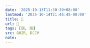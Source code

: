 ```yaml
---
date: '2025-10-13T11:30:39+08:00'
lastmod: '2025-10-14T21:46:45-08:00'
title: 󰦫
url: 󰦫
tags: [窈, 窈]
src: GHZR, DCCV
note:
---
```

